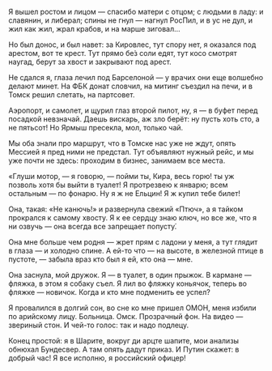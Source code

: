 Я вышел ростом и лицом — спасибо матери с отцом;
с людьми в ладу: и славянин, и либерал;
спины не гнул — нагнул РосПил, и в ус не дул, и жил как жил,
жрал крабов, и на марше зиговал…

Но был донос, и был навет: за Кировлес, тут спору нет,
я оказался под арестом, вот те крест.
Тут прямо бе́з соли едят, тут косо смотрят наугад,
берут за хвост и закрывают под арест.

Не сдался я, глаза лечил под Барселоной — у врачих
они еще волшебно делают минет.
На ФБК донат словчил, на митинг съездил на печи,
и в Томск решил слетать, на партсовет.

Аэропорт, и самолет, и щурил глаз второй пилот,
ну, я — в буфет перед посадкой невзначай.
Даешь вискарь, аж зло берёт: ну пусть хоть сто, а не пятьсот!
Но Ярмыш пресекла, мол, только чай.

Мы оба знали про маршрут, что в Томске нас уже не ждут,
опять Мессией я пред ними не предстал.
Тут объявляют нужный рейс, и мы уже почти не здесь:
проходим в бизнес, занимаем все места.

«Глуши мотор, — я говорю, — пойми ты, Кира, весь горю!
ты уж позволь хотя бы выйти в туалет!
Я протрезвею к январю; всем остальным — по фонарю.
Ну я ж не Ельцин! Я ж купил тебе билет!

Она, такая: «Не канючь!» и развернула свежий «Птюч»,
а я тайком прокрался к самому хвосту.
Я к ее сердцу знаю ключ, но все же, что я ни озвучь —
она всегда все запрещает попусту́.

Она мне больше чем родня — жрет прям с ладони у меня,
а тут глядит в глаза — и холодно спине.
А ей-то что — на высоте, в железной птице в пустоте, —
забыла враз кто был я ей, кто она — мне.

Она заснула, мой дружок. Я — в туалет, в один прыжок.
В кармане — фляжка, в этом я собаку съел.
Я лил во фляжку коньячок, теперь во фляжке — новичок.
Когда и кто мне подменить ее успел?

Я провалился в долгий сон, во сне ко мне пришел ОМОН,
меня избили по арийскому лицу.
Больница. Омск. Прозрачный фон. На видео — звериный стон.
И чей-то голос: так и надо подлецу.

Конец простой: я в Шарите, вокруг ди арцте шапите,
мои анализы обнюхал Бундесвер.
А там опять дадут приказ. И Путин скажет: в добрый час!
Я все исполню, я российский офицер!
